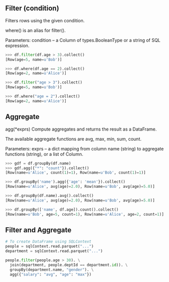 ## Filter (condition)
Filters rows using the given condition.

where() is an alias for filter().

Parameters:	condition – a Column of types.BooleanType or a string of SQL expression.
```Python
>>> df.filter(df.age > 3).collect()
[Row(age=5, name=u'Bob')]

>>> df.where(df.age == 2).collect()
[Row(age=2, name=u'Alice')]
```

```Python
>>> df.filter("age > 3").collect()
[Row(age=5, name=u'Bob')]

>>> df.where("age = 2").collect()
[Row(age=2, name=u'Alice')]
```

## Aggregate 
agg(*exprs)
Compute aggregates and returns the result as a DataFrame.

The available aggregate functions are avg, max, min, sum, count.

Parameters:	exprs – a dict mapping from column name (string) to aggregate functions (string), or a list of Column.

```Python
>>> gdf = df.groupBy(df.name)
>>> gdf.agg({"*": "count"}).collect()
[Row(name=u'Alice', count(1)=1), Row(name=u'Bob', count(1)=1)]

>>> df.groupBy('name').agg({'age': 'mean'}).collect()
[Row(name=u'Alice', avg(age)=2.0), Row(name=u'Bob', avg(age)=5.0)]

>>> df.groupBy(df.name).avg().collect()
[Row(name=u'Alice', avg(age)=2.0), Row(name=u'Bob', avg(age)=5.0)]

>>> df.groupBy(['name', df.age]).count().collect()
[Row(name=u'Bob', age=5, count=1), Row(name=u'Alice', age=2, count=1)]
```

## Filter and Aggregate
```Python
# To create DataFrame using SQLContext
people = sqlContext.read.parquet("...")
department = sqlContext.read.parquet("...")

people.filter(people.age > 30). \
  join(department, people.deptId == department.id)). \
  groupBy(department.name, "gender"). \
  agg({"salary": "avg", "age": "max"})
```
